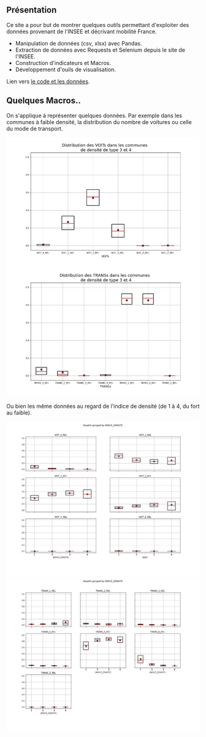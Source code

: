 ## Présentation

Ce site a pour but de montrer quelques outils permettant d'exploiter des données provenant de l'INSEE et décrivant mobilité France.

  * Manipulation de données (csv, xlsx) avec Pandas.
  * Extraction de données avec Requests et Selenium depuis le site de l'INSEE.
  * Construction d'indicateurs et Macros.
  * Développement d'ouils de visualisation.
  
Lien vers [le code et les données](https://github.com/victor4v/wavestone.git).

## Quelques Macros..

On s'applique à représenter quelques données. Par exemple dans les communes à faible densité, la distribution du nombre de voitures ou celle du mode de transport. 

![La distribution du nombre de voitures](./images/low%20density/('VOITs'%2C%20False).jpg)
![La distribution du mode de transport](./images/low%20density/('TRANSs'%2C%20False).jpg)

Ou bien les même données au regard de l'indice de densité (de 1 à 4, du fort au faible).

![La distribution du nombre de voitures par indice de densité](./images/by_density/12v34('VOIT'%2C%20False).jpg)
![La distribution du  mode de transport par indice de densité](./images/by_density/12v34('TRANS'%2C%20False).jpg)

